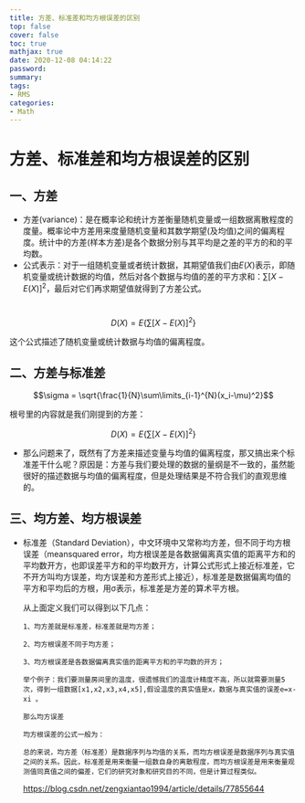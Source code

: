 ```yaml
---
title: 方差、标准差和均方根误差的区别
top: false
cover: false
toc: true
mathjax: true
date: 2020-12-08 04:14:22
password:
summary:
tags:
- RMS
categories:
- Math
---
```


# 方差、标准差和均方根误差的区别

## 一、方差

* 方差(variance)：是在概率论和统计方差衡量随机变量或一组数据离散程度的度量。概率论中方差用来度量随机变量和其数学期望(及均值)之间的偏离程度。统计中的方差(样本方差)是各个数据分别与其平均是之差的平方的和的平均数。
* 公式表示：对于一组随机变量或者统计数据，其期望值我们由$E(X)$表示，即随机变量或统计数据的均值，然后对各个数据与均值的差的平方求和：$\sum[X-E(X)]^2$，最后对它们再求期望值就得到了方差公式。

​        $$D(X) = E\left\{\sum[X-E(X)]^2\right\}$$ 

这个公式描述了随机变量或统计数据与均值的偏离程度。

<!--more-->

## 二、方差与标准差

$$\sigma = \sqrt{\frac{1}{N}\sum\limits_{i-1}^{N}(x_i-\mu)^2}$$

根号里的内容就是我们刚提到的方差：

 $$D(X) = E\left\{\sum[X-E(X)]^2\right\}$$ 

* 那么问题来了，既然有了方差来描述变量与均值的偏离程度，那又搞出来个标准差干什么呢？原因是：方差与我们要处理的数据的量纲是不一致的，虽然能很好的描述数据与均值的偏离程度，但是处理结果是不符合我们的直观思维的。

##  三、均方差、均方根误差

* 标准差（Standard Deviation），中文环境中又常称均方差，但不同于均方根误差（meansquared error，均方根误差是各数据偏离真实值的距离平方和的平均数开方，也即误差平方和的平均数开方，计算公式形式上接近标准差，它不开方叫均方误差，均方误差和方差形式上接近），标准差是数据偏离均值的平方和平均后的方根，用σ表示，标准差是方差的算术平方根。 

  从上面定义我们可以得到以下几点： 

      1、均方差就是标准差，标准差就是均方差；
      
      2、均方根误差不同于均方差；
      
      3、均方根误差是各数据偏离真实值的距离平方和的平均数的开方；
      
      举个例子：我们要测量房间里的温度，很遗憾我们的温度计精度不高，所以就需要测量5次，得到一组数据[x1,x2,x3,x4,x5],假设温度的真实值是x，数据与真实值的误差e=x-xi 。
      
      那么均方误差 
      
      均方根误差的公式一般为：
      
      总的来说，均方差（标准差）是数据序列与均值的关系，而均方根误差是数据序列与真实值之间的关系。因此，标准差是用来衡量一组数自身的离散程度，而均方根误差是用来衡量观测值同真值之间的偏差，它们的研究对象和研究目的不同，但是计算过程类似。

  https://blog.csdn.net/zengxiantao1994/article/details/77855644